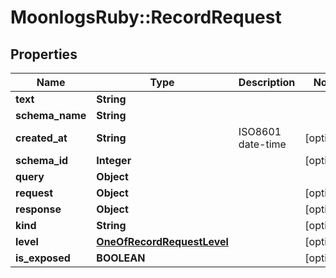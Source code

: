 # MoonlogsRuby::RecordRequest

## Properties
Name | Type | Description | Notes
------------ | ------------- | ------------- | -------------
**text** | **String** |  | 
**schema_name** | **String** |  | 
**created_at** | **String** | ISO8601 date-time | [optional] 
**schema_id** | **Integer** |  | [optional] 
**query** | **Object** |  | 
**request** | **Object** |  | [optional] 
**response** | **Object** |  | [optional] 
**kind** | **String** |  | [optional] 
**level** | [**OneOfRecordRequestLevel**](OneOfRecordRequestLevel.md) |  | [optional] 
**is_exposed** | **BOOLEAN** |  | [optional] 

